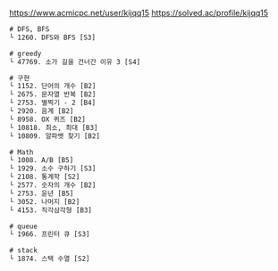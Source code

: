 https://www.acmicpc.net/user/kijqq15
https://solved.ac/profile/kijqq15

```html
# DFS, BFS
└ 1260. DFS와 BFS [S3]

# greedy
└ 47769. 소가 길을 건너간 이유 3 [S4]   

# 구현
└ 1152. 단어의 개수 [B2]   
└ 2675. 문자열 반복 [B2]   
└ 2753. 별찍기 - 2 [B4]   
└ 2920. 음계 [B2]   
└ 8958. OX 퀴즈 [B2]   
└ 10818. 최소, 최대 [B3]  
└ 10809. 알파벳 찾기 [B2]  

# Math
└ 1008. A/B [B5]   
└ 1929. 소수 구하기 [S3]
└ 2108. 통계학 [S2]   
└ 2577. 숫자의 개수 [B2]  
└ 2753. 윤년 [B5]   
└ 3052. 나머지 [B2]  
└ 4153. 직각삼각형 [B3] 

# queue
└ 1966. 프린터 큐 [S3]  

# stack
└ 1874. 스택 수열 [S2]  

```

